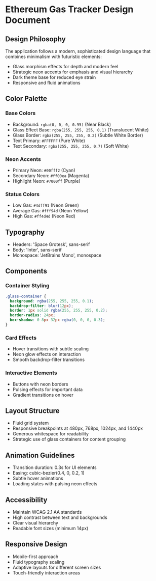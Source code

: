 # Ethereum Gas Tracker Design Document

## Design Philosophy
The application follows a modern, sophisticated design language that combines minimalism with futuristic elements:
- Glass morphism effects for depth and modern feel
- Strategic neon accents for emphasis and visual hierarchy
- Dark theme base for reduced eye strain
- Responsive and fluid animations

## Color Palette

### Base Colors
- Background: `rgba(0, 0, 0, 0.95)` (Near Black)
- Glass Effect Base: `rgba(255, 255, 255, 0.1)` (Translucent White)
- Glass Border: `rgba(255, 255, 255, 0.2)` (Subtle White Border)
- Text Primary: `#FFFFFF` (Pure White)
- Text Secondary: `rgba(255, 255, 255, 0.7)` (Soft White)

### Neon Accents
- Primary Neon: `#00fff2` (Cyan)
- Secondary Neon: `#ff00ea` (Magenta)
- Highlight Neon: `#7000ff` (Purple)

### Status Colors
- Low Gas: `#4dff91` (Neon Green)
- Average Gas: `#fff94d` (Neon Yellow)
- High Gas: `#ff4d4d` (Neon Red)

## Typography
- Headers: 'Space Grotesk', sans-serif
- Body: 'Inter', sans-serif
- Monospace: 'JetBrains Mono', monospace

## Components

### Container Styling
```css
.glass-container {
  background: rgba(255, 255, 255, 0.1);
  backdrop-filter: blur(12px);
  border: 1px solid rgba(255, 255, 255, 0.2);
  border-radius: 24px;
  box-shadow: 0 8px 32px rgba(0, 0, 0, 0.3);
}
```

### Card Effects
- Hover transitions with subtle scaling
- Neon glow effects on interaction
- Smooth backdrop-filter transitions

### Interactive Elements
- Buttons with neon borders
- Pulsing effects for important data
- Gradient transitions on hover

## Layout Structure
- Fluid grid system
- Responsive breakpoints at 480px, 768px, 1024px, and 1440px
- Generous whitespace for readability
- Strategic use of glass containers for content grouping

## Animation Guidelines
- Transition duration: 0.3s for UI elements
- Easing: cubic-bezier(0.4, 0, 0.2, 1)
- Subtle hover animations
- Loading states with pulsing neon effects

## Accessibility
- Maintain WCAG 2.1 AA standards
- High contrast between text and backgrounds
- Clear visual hierarchy
- Readable font sizes (minimum 14px)

## Responsive Design
- Mobile-first approach
- Fluid typography scaling
- Adaptive layouts for different screen sizes
- Touch-friendly interaction areas
